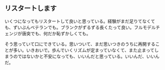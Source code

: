 ## リスタートします
いくつになってもリスタートして良いと思っている。経験がまだ足りてなくても、ずいぶんベテランでも。ブランクがずるずる長くたって良い。フルモデルチェンジが唐突でも、何だか恥ずかしくても。

そう思っていて口にできている。思いついて、まだ思いつきのうちに再開することが多い。いきおいで。歩んでいくリズムが定まっていなくて、また止まってしまうのではないかと不安になっても、いいんだと思っている。いいんだ、いいんだ。